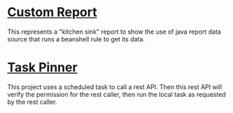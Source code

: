 # [Custom Report][1] 

 
  This represents a "kitchen sink" report to show the use of java report data source that runs a beanshell rule to get its data.


[1]: ./examples/customReport

# [Task Pinner][2] 

 
  This project uses a scheduled task to call a rest API. Then this rest API will verify the permission for the rest caller, then run the local task as requested by the rest caller.


[2]: ./examples/taskPinner

